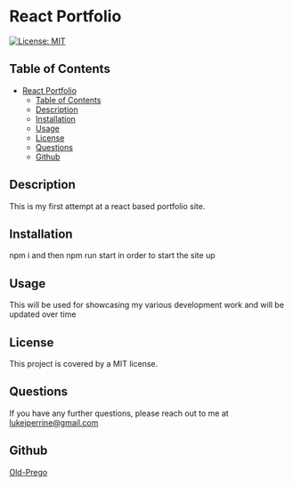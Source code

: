 
# React Portfolio

[![License: MIT](https://img.shields.io/badge/License-MIT-yellow.svg)](https://opensource.org/licenses/MIT)

## Table of Contents   
- [React Portfolio](#react-portfolio)
  - [Table of Contents](#table-of-contents)
  - [Description](#description)
  - [Installation](#installation)
  - [Usage](#usage)
  - [License](#license)
  - [Questions](#questions)
  - [Github](#github)

## Description  
This is my first attempt at a react based portfolio site.  

## Installation
npm i and then npm run start in order to start the site up

## Usage
This will be used for showcasing my various development work and will be updated over time

## License
This project is covered by a MIT license.

## Questions
If you have any further questions, please reach out to me at lukejperrine@gmail.com

## Github
[Old-Prego](https://github.com/Old-Prego)
